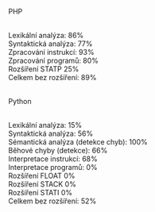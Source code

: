 PHP<br><br>

Lexikální analýza: 86%<br>
Syntaktická analýza: 77%<br>
Zpracování instrukcí: 93%<br>
Zpracování programů: 80%<br>
Rozšíření STATP 25%<br>
Celkem bez rozšíření: 89%<br><br>

Python <br><br>

Lexikální analýza: 15%<br>
Syntaktická analýza: 56%<br>
Sémantická analýza (detekce chyb): 100%<br>
Běhové chyby (detekce): 66%<br>
Interpretace instrukcí: 68%<br>
Interpretace programů: 0%<br>
Rozšíření FLOAT 0%<br>
Rozšíření STACK 0%<br>
Rozšíření STATI 0%<br>
Celkem bez rozšíření: 52%<br>
